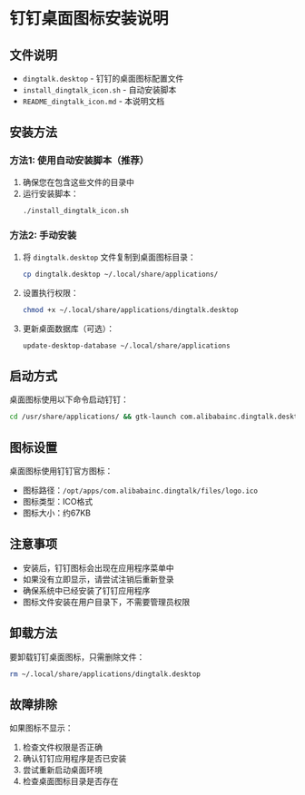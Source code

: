 # 钉钉桌面图标安装说明

## 文件说明

- `dingtalk.desktop` - 钉钉的桌面图标配置文件
- `install_dingtalk_icon.sh` - 自动安装脚本
- `README_dingtalk_icon.md` - 本说明文档

## 安装方法

### 方法1: 使用自动安装脚本（推荐）

1. 确保您在包含这些文件的目录中
2. 运行安装脚本：
   ```bash
   ./install_dingtalk_icon.sh
   ```

### 方法2: 手动安装

1. 将 `dingtalk.desktop` 文件复制到桌面图标目录：
   ```bash
   cp dingtalk.desktop ~/.local/share/applications/
   ```

2. 设置执行权限：
   ```bash
   chmod +x ~/.local/share/applications/dingtalk.desktop
   ```

3. 更新桌面数据库（可选）：
   ```bash
   update-desktop-database ~/.local/share/applications
   ```

## 启动方式

桌面图标使用以下命令启动钉钉：
```bash
cd /usr/share/applications/ && gtk-launch com.alibabainc.dingtalk.desktop
```

## 图标设置

桌面图标使用钉钉官方图标：
- 图标路径：`/opt/apps/com.alibabainc.dingtalk/files/logo.ico`
- 图标类型：ICO格式
- 图标大小：约67KB

## 注意事项

- 安装后，钉钉图标会出现在应用程序菜单中
- 如果没有立即显示，请尝试注销后重新登录
- 确保系统中已经安装了钉钉应用程序
- 图标文件安装在用户目录下，不需要管理员权限

## 卸载方法

要卸载钉钉桌面图标，只需删除文件：
```bash
rm ~/.local/share/applications/dingtalk.desktop
```

## 故障排除

如果图标不显示：
1. 检查文件权限是否正确
2. 确认钉钉应用程序是否已安装
3. 尝试重新启动桌面环境
4. 检查桌面图标目录是否存在
